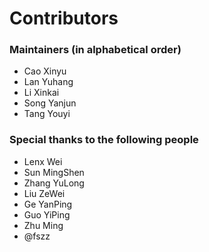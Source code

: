# Contributors

### Maintainers (in alphabetical order)

* Cao Xinyu
* Lan Yuhang
* Li Xinkai
* Song Yanjun
* Tang Youyi

### Special thanks to the following people

* Lenx Wei
* Sun MingShen
* Zhang YuLong
* Liu ZeWei
* Ge YanPing
* Guo YiPing
* Zhu Ming
* @fszz

